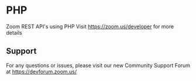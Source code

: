 # PHP

Zoom REST API's using PHP
Visit https://zoom.us/developer for more details

## Support
For any questions or issues, please visit our new Community Support Forum at https://devforum.zoom.us/
